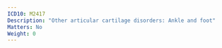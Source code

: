 ```yaml
---
ICD10: M2417
Description: "Other articular cartilage disorders: Ankle and foot"
Matters: No
Weight: 0
---
```

